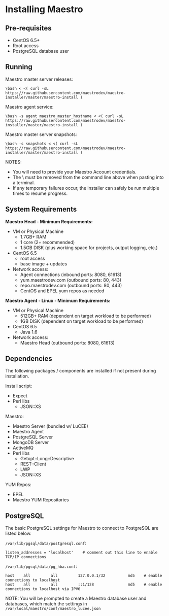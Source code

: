 Installing Maestro
==================

Pre-requisites
--------------
* CentOS 6.5+
* Root access
* PostgreSQL database user

Running
-------
Maestro master server releases:

    \bash < <( curl -sL https://raw.githubusercontent.com/maestrodev/maestro-installer/master/maestro-install )

Maestro agent service:

    \bash -s agent maestro_master_hostname < <( curl -sL https://raw.githubusercontent.com/maestrodev/maestro-installer/master/maestro-install )

Maestro master server snapshots:

    \bash -s snapshots < <( curl -sL https://raw.githubusercontent.com/maestrodev/maestro-installer/master/maestro-install )

NOTES:
* You will need to provide your Maestro Account credentials.
* The \ must be removed from the command line above when pasting into a terminal.
* If any temporary failures occur, the installer can safely be run multiple times to resume progress.
 
System Requirements
-------------------
**Maestro Head - Minimum Requirements:**
* VM or Physical Machine
  * 1.7GB+ RAM
  * 1 core (2+ recommended)
  * 1.5GB DISK (plus working space for projects, output logging, etc.)
* CentOS 6.5
  * root access
  * base image + updates
* Network access:
  * Agent connections (inbound ports: 8080, 61613)
  * yum.maestrodev.com (outbound ports: 80, 443)
  * repo.maestrodev.com (outbound ports: 80, 443)
  * CentOS and EPEL yum repos as needed

**Maestro Agent - Linux - Minimum Requirements:**
* VM or Physical Machine
  * 512GB+ RAM (dependent on target workload to be performed)
  * 1GB DISK (dependent on target workload to be performed)
* CentOS 6.5
  * Java 1.6
* Network access:
  * Maestro Head (outbound ports: 8080, 61613)

Dependencies
------------
The following packages / components are installed if not present during installation.

Install script:
* Expect
* Perl libs
  * JSON::XS

Maestro:
* Maestro Server (bundled w/ LuCEE)
* Maestro Agent
* PostgreSQL Server
* MongoDB Server
* ActiveMQ
* Perl libs
  * Getopt::Long::Descriptive
  * REST::Client
  * LWP
  * JSON::XS

YUM Repos:
* EPEL
* Maestro YUM Repositories

PostgreSQL
----------

The basic PostgreSQL settings for Maestro to connect to PostgreSQL are listed below.

`/var/lib/pgsql/data/postgresql.conf`:

    listen_addresses = 'localhost'    # comment out this line to enable TCP/IP connections

`/var/lib/pgsql/data/pg_hba.conf`:

    host    all         all         127.0.0.1/32          md5    # enable connections to localhost
    host    all         all         ::1/128               md5    # enable connections to localhost via IPV6


NOTE: You will be prompted to create a Maestro database user and databases, which match the settings in
`/var/local/maestro/conf/maestro_lucee.json`

